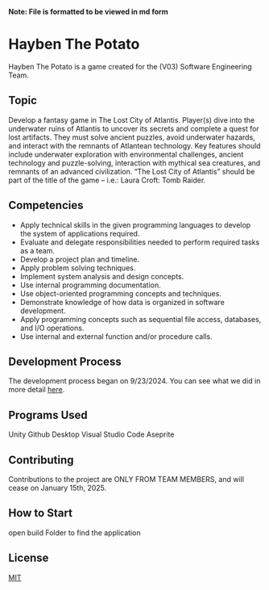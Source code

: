**Note: File is formatted to be viewed in md form**

# Hayben The Potato

Hayben The Potato is a game created for the (V03) Software Engineering Team.

## Topic

Develop a fantasy game in The Lost City of Atlantis. Player(s) dive into the underwater ruins of Atlantis
to uncover its secrets and complete a quest for lost artifacts. They must solve ancient puzzles, avoid
underwater hazards, and interact with the remnants of Atlantean technology. Key features should
include underwater exploration with environmental challenges, ancient technology and puzzle-solving,
interaction with mythical sea creatures, and remnants of an advanced civilization. “The Lost City of
Atlantis” should be part of the title of the game – i.e.: Laura Croft: Tomb Raider.

## Competencies

- Apply technical skills in the given programming languages to develop the system of
applications required.
- Evaluate and delegate responsibilities needed to perform required tasks as a team.
- Develop a project plan and timeline.
- Apply problem solving techniques.
- Implement system analysis and design concepts.
- Use internal programming documentation.
- Use object-oriented programming concepts and techniques.
- Demonstrate knowledge of how data is organized in software development.
- Apply programming concepts such as sequential file access, databases, and I/O operations.
- Use internal and external function and/or procedure calls.


## Development Process

The development process began on 9/23/2024. You can see what we
did in more detail [here]().

## Programs Used

Unity
Github Desktop
Visual Studio Code
Aseprite

## Contributing

Contributions to the project are ONLY FROM TEAM MEMBERS, and will
cease on January 15th, 2025.

## How to Start 
open build Folder to find the application 


## License

[MIT](https://choosealicense.com/licenses/mit/)